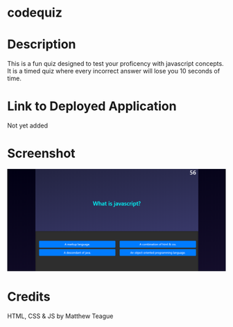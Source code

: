 # codequiz

# Description
This is a fun quiz designed to test your proficency with javascript concepts. It is a timed quiz where every incorrect answer will lose you 10 seconds of time.

# Link to Deployed Application
Not yet added

# Screenshot
![A screenshot of the quiz in progress.](./screenshot.PNG)

# Credits
HTML, CSS & JS by Matthew Teague
